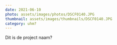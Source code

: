 ```yaml
---
date: 2021-06-10
photo: assets/images/photos/DSCF0140.JPG
thumbnail: assets/images/thumbnails/DSCF0140.JPG
category: uhm?
---
```

Dit is de project naam?
